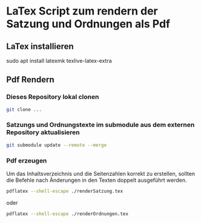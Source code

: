 # LaTex Script zum rendern der Satzung und Ordnungen als Pdf

## LaTex installieren

sudo apt install latexmk texlive-latex-extra

## Pdf Rendern

### Dieses Repository lokal clonen

```sh
git clone ...
```

### Satzungs und Ordnungstexte im submodule aus dem externen Repository aktualisieren

```sh
git submodule update --remote --merge
```

### Pdf erzeugen

Um das Inhaltsverzeichnis und die Seitenzahlen korrekt zu erstellen, sollten die Befehle nach Änderungen in den Texten doppelt ausgeführt werden.

```sh
pdflatex --shell-escape ./renderSatzung.tex
```

oder

```sh
pdflatex --shell-escape ./renderOrdnungen.tex
```

